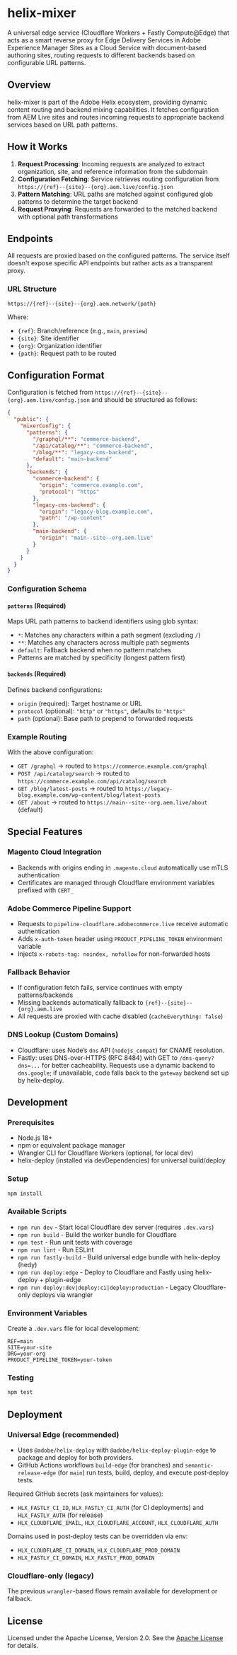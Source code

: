 # helix-mixer

A universal edge service (Cloudflare Workers + Fastly Compute@Edge) that acts as a smart reverse proxy for Edge Delivery Services in Adobe Experience Manager Sites as a Cloud Service with document-based authoring sites, routing requests to different backends based on configurable URL patterns.

## Overview

helix-mixer is part of the Adobe Helix ecosystem, providing dynamic content routing and backend mixing capabilities. It fetches configuration from AEM Live sites and routes incoming requests to appropriate backend services based on URL path patterns.

## How it Works

1. **Request Processing**: Incoming requests are analyzed to extract organization, site, and reference information from the subdomain
2. **Configuration Fetching**: Service retrieves routing configuration from `https://{ref}--{site}--{org}.aem.live/config.json`
3. **Pattern Matching**: URL paths are matched against configured glob patterns to determine the target backend
4. **Request Proxying**: Requests are forwarded to the matched backend with optional path transformations

## Endpoints

All requests are proxied based on the configured patterns. The service itself doesn't expose specific API endpoints but rather acts as a transparent proxy.

### URL Structure
```
https://{ref}--{site}--{org}.aem.network/{path}
```

Where:
- `{ref}`: Branch/reference (e.g., `main`, `preview`)
- `{site}`: Site identifier 
- `{org}`: Organization identifier
- `{path}`: Request path to be routed

## Configuration Format

Configuration is fetched from `https://{ref}--{site}--{org}.aem.live/config.json` and should be structured as follows:

```json
{
  "public": {
    "mixerConfig": {
      "patterns": {
        "/graphql/**": "commerce-backend",
        "/api/catalog/**": "commerce-backend",
        "/blog/**": "legacy-cms-backend",
        "default": "main-backend"
      },
      "backends": {
        "commerce-backend": {
          "origin": "commerce.example.com",
          "protocol": "https"
        },
        "legacy-cms-backend": {
          "origin": "legacy-blog.example.com",
          "path": "/wp-content"
        },
        "main-backend": {
          "origin": "main--site--org.aem.live"
        }
      }
    }
  }
}
```

### Configuration Schema

#### `patterns` (Required)
Maps URL path patterns to backend identifiers using glob syntax:
- `*`: Matches any characters within a path segment (excluding `/`)
- `**`: Matches any characters across multiple path segments
- `default`: Fallback backend when no pattern matches
- Patterns are matched by specificity (longest pattern first)

#### `backends` (Required)
Defines backend configurations:
- `origin` (required): Target hostname or URL
- `protocol` (optional): `"http"` or `"https"`, defaults to `"https"`
- `path` (optional): Base path to prepend to forwarded requests

### Example Routing

With the above configuration:
- `GET /graphql` → routed to `https://commerce.example.com/graphql`
- `POST /api/catalog/search` → routed to `https://commerce.example.com/api/catalog/search`
- `GET /blog/latest-posts` → routed to `https://legacy-blog.example.com/wp-content/blog/latest-posts`
- `GET /about` → routed to `https://main--site--org.aem.live/about` (default)

## Special Features

### Magento Cloud Integration
- Backends with origins ending in `.magento.cloud` automatically use mTLS authentication
- Certificates are managed through Cloudflare environment variables prefixed with `CERT_`

### Adobe Commerce Pipeline Support
- Requests to `pipeline-cloudflare.adobecommerce.live` receive automatic authentication
- Adds `x-auth-token` header using `PRODUCT_PIPELINE_TOKEN` environment variable
- Injects `x-robots-tag: noindex, nofollow` for non-forwarded hosts

### Fallback Behavior
- If configuration fetch fails, service continues with empty patterns/backends
- Missing backends automatically fallback to `{ref}--{site}--{org}.aem.live`
- All requests are proxied with cache disabled (`cacheEverything: false`)

### DNS Lookup (Custom Domains)
- Cloudflare: uses Node’s `dns` API (`nodejs_compat`) for CNAME resolution.
- Fastly: uses DNS-over-HTTPS (RFC 8484) with GET to `/dns-query?dns=...` for better cacheability. Requests use a dynamic backend to `dns.google`; if unavailable, code falls back to the `gateway` backend set up by helix‑deploy.

## Development

### Prerequisites
- Node.js 18+
- npm or equivalent package manager
- Wrangler CLI for Cloudflare Workers (optional, for local dev)
- helix-deploy (installed via devDependencies) for universal build/deploy

### Setup
```bash
npm install
```

### Available Scripts
- `npm run dev` - Start local Cloudflare dev server (requires `.dev.vars`)
- `npm run build` - Build the worker bundle for Cloudflare
- `npm test` - Run unit tests with coverage
- `npm run lint` - Run ESLint
- `npm run fastly-build` - Build universal edge bundle with helix-deploy (hedy)
- `npm run deploy:edge` - Deploy to Cloudflare and Fastly using helix-deploy + plugin-edge
- `npm run deploy:dev|deploy:ci|deploy:production` - Legacy Cloudflare-only deploys via wrangler

### Environment Variables
Create a `.dev.vars` file for local development:
```
REF=main
SITE=your-site
ORG=your-org
PRODUCT_PIPELINE_TOKEN=your-token
```

### Testing
```bash
npm test
```

## Deployment

### Universal Edge (recommended)
- Uses `@adobe/helix-deploy` with `@adobe/helix-deploy-plugin-edge` to package and deploy for both providers.
- GitHub Actions workflows `build-edge` (for branches) and `semantic-release-edge` (for `main`) run tests, build, deploy, and execute post‑deploy tests.

Required GitHub secrets (ask maintainers for values):
- `HLX_FASTLY_CI_ID`, `HLX_FASTLY_CI_AUTH` (for CI deployments) and `HLX_FASTLY_AUTH` (for release)
- `HLX_CLOUDFLARE_EMAIL`, `HLX_CLOUDFLARE_ACCOUNT`, `HLX_CLOUDFLARE_AUTH`

Domains used in post‑deploy tests can be overridden via env:
- `HLX_CLOUDFLARE_CI_DOMAIN`, `HLX_CLOUDFLARE_PROD_DOMAIN`
- `HLX_FASTLY_CI_DOMAIN`, `HLX_FASTLY_PROD_DOMAIN`

### Cloudflare-only (legacy)
The previous `wrangler`-based flows remain available for development or fallback.

## License

Licensed under the Apache License, Version 2.0. See the [Apache License](http://www.apache.org/licenses/LICENSE-2.0) for details.
